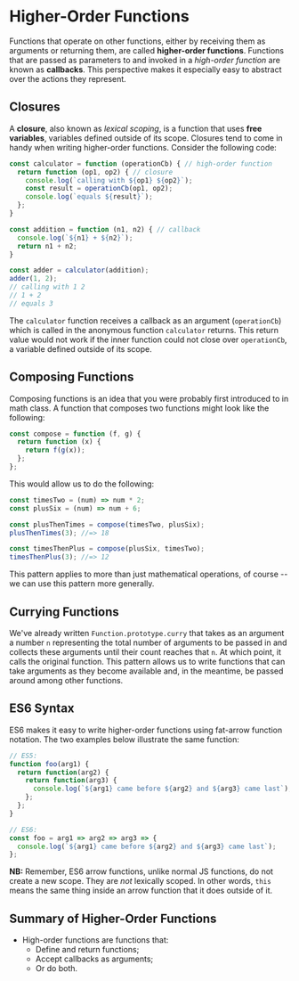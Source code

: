 # Higher-Order Functions

Functions that operate on other functions, either by receiving them as arguments
or returning them, are called **higher-order functions**. Functions that are
passed as parameters to and invoked in a *high-order function* are known as
**callbacks**. This perspective makes it especially easy to abstract over the
actions they represent.

## Closures

A **closure**, also known as *lexical scoping*, is a function that uses **free variables**, variables defined outside of its scope. Closures tend to come in handy when writing higher-order functions. Consider the following code:

```js
const calculator = function (operationCb) { // high-order function
  return function (op1, op2) { // closure
    console.log(`calling with ${op1} ${op2}`);
    const result = operationCb(op1, op2);
    console.log(`equals ${result}`);
  };
}

const addition = function (n1, n2) { // callback
  console.log(`${n1} + ${n2}`);
  return n1 + n2;
}

const adder = calculator(addition);
adder(1, 2);
// calling with 1 2
// 1 + 2
// equals 3
```

The `calculator` function receives a callback as an argument (`operationCb`)
which is called in the anonymous function `calculator` returns. This return
value would not work if the inner function could not close over `operationCb`, a
variable defined outside of its scope.

## Composing Functions

Composing functions is an idea that you were probably first introduced to in
math class. A function that composes two functions might look like the following:

```js
const compose = function (f, g) {
  return function (x) {
    return f(g(x));
  };
};
```

This would allow us to do the following:

```js
const timesTwo = (num) => num * 2;
const plusSix = (num) => num + 6;

const plusThenTimes = compose(timesTwo, plusSix);
plusThenTimes(3); //=> 18

const timesThenPlus = compose(plusSix, timesTwo);
timesThenPlus(3); //=> 12
```

This pattern applies to more than just mathematical operations, of course -- we can use this pattern more generally.

## Currying Functions

We've already written `Function.prototype.curry` that takes as an argument a
number `n` representing the total number of arguments to be passed in and
collects these arguments until their count reaches that `n`. At which point, it
calls the original function. This pattern allows us to write functions that can
take arguments as they become available and, in the meantime, be passed around
among other functions.

## ES6 Syntax

ES6 makes it easy to write higher-order functions using fat-arrow function
notation. The two examples below illustrate the same function:

```js
// ES5:
function foo(arg1) {
  return function(arg2) {
    return function(arg3) {
      console.log(`${arg1} came before ${arg2} and ${arg3} came last`);
    };
  };
}

// ES6:
const foo = arg1 => arg2 => arg3 => {
  console.log(`${arg1} came before ${arg2} and ${arg3} came last`);
};
```

**NB:** Remember, ES6 arrow functions, unlike normal JS functions, do not create
a new scope. They are *not* lexically scoped. In other words, `this` means the
same thing inside an arrow function that it does outside of it.

## Summary of Higher-Order Functions

+ High-order functions are functions that:
  + Define and return functions;
  + Accept callbacks as arguments;
  + Or do both.
